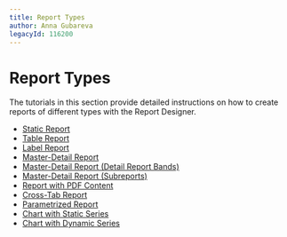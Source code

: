 ```yaml
---
title: Report Types
author: Anna Gubareva
legacyId: 116200
---
```

# Report Types
The tutorials in this section provide detailed instructions on how to create reports of different types with the Report Designer.
* [Static Report](report-types/static-report.md)
* [Table Report](report-types/table-report.md)
* [Label Report](report-types/label-report.md)
* [Master-Detail Report](report-types/master-detail-report.md)
* [Master-Detail Report (Detail Report Bands)](report-types/master-detail-report-(detail-report-bands).md)
* [Master-Detail Report (Subreports)](report-types/master-detail-report-(subreports).md)
* [Report with PDF Content](report-types/report-with-pdf-content.md)
* [Cross-Tab Report](report-types/cross-tab-report.md)
* [Parametrized Report](report-types/parametrized-report.md)
* [Chart with Static Series](report-types/chart-with-static-series.md)
* [Chart with Dynamic Series](report-types/chart-with-dynamic-series.md)